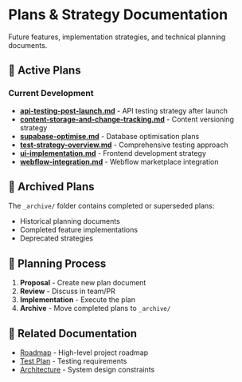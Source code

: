 # Plans & Strategy Documentation

Future features, implementation strategies, and technical planning documents.

## 📄 Active Plans

### Current Development
- **[api-testing-post-launch.md](./api-testing-post-launch.md)** - API testing strategy after launch
- **[content-storage-and-change-tracking.md](./content-storage-and-change-tracking.md)** - Content versioning strategy
- **[supabase-optimise.md](./supabase-optimise.md)** - Database optimisation plans
- **[test-strategy-overview.md](./test-strategy-overview.md)** - Comprehensive testing approach
- **[ui-implementation.md](./ui-implementation.md)** - Frontend development strategy
- **[webflow-integration.md](./webflow-integration.md)** - Webflow marketplace integration

## 📁 Archived Plans

The `_archive/` folder contains completed or superseded plans:
- Historical planning documents
- Completed feature implementations
- Deprecated strategies

## 🎯 Planning Process

1. **Proposal** - Create new plan document
2. **Review** - Discuss in team/PR
3. **Implementation** - Execute the plan
4. **Archive** - Move completed plans to `_archive/`

## 🔗 Related Documentation

- [Roadmap](../../Roadmap.md) - High-level project roadmap
- [Test Plan](../TEST_PLAN.md) - Testing requirements
- [Architecture](../architecture/) - System design constraints
